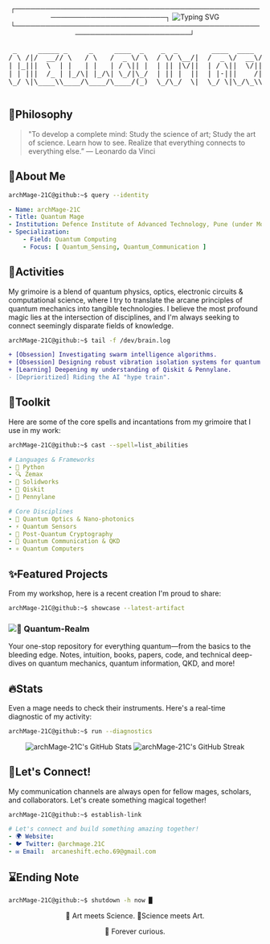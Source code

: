 <div align="center">

┌────────────────────────────────────────────────────────────────────────┐
<img src="https://readme-typing-svg.demolab.com?font=Fira+Code&pause=1000&color=33FF33&center=true&vCenter=true&multiline=true&width=700&height=100&lines=Booting+Grimoire...;System+check+complete.;Welcome%2C+Fellow+Seeker+of+Knowledge!" alt="Typing SVG" />
└────────────────────────────────────────────────────────────────────────┘


</div>

<div align="center">
<pre>
 _     _____ _     _     ____  _    _  _        ____  ____  ____ _     _      ____  _____ _____     ____  _  ____   
/ \ /|/  __// \   / \   /  _ \/ \  / \/ \__/|  /  _ \/  __\/   _Y \ /|/ \__/|/  _ \/  __//  __/    /_   \/ \/   _\  
| |_|||  \  | |   | |   | / \|| |  | || |\/||  | / \||  \/||  / | |_||| |\/||| / \|| |  _|  \ _____ /   /| ||  /    
| | |||  /_ | |_/\| |_/\| \_/|\_/  | || |  ||  | |-|||    /|  \_| | ||| |  ||| |-||| |_//|  /_\____Y   /_| ||  \__  
\_/ \|\____\\____/\____/\____/(_)  \_/\_/  \|  \_/ \|\_/\_\\____|_/ \|\_/  \|\_/ \|\____\\____\    \____/\_/\____/  
                                                                                                                        
                                                                                                                                                                                                                                                                       
</pre>
</div>

🗿Philosophy
---
> "To develop a complete mind: Study the science of art; Study the art of science. Learn how to see. Realize that everything connects to everything else.” — Leonardo da Vinci

📌About Me
---
```bash
archMage-21C@github:~$ query --identity
```
```yaml
- Name: archMage-21C
- Title: Quantum Mage
- Institution: Defence Institute of Advanced Technology, Pune (under MoD & DRDO)
- Specialization:
    - Field: Quantum Computing
    - Focus: [ Quantum_Sensing, Quantum_Communication ]
```
🎯Activities
---
My grimoire is a blend of quantum physics, optics, electronic circuits & computational science, where I try to translate the arcane principles of quantum mechanics into tangible technologies. I believe the most profound magic lies at the intersection of disciplines, and I'm always seeking to connect seemingly disparate fields of knowledge.
```sh
archMage-21C@github:~$ tail -f /dev/brain.log
```
```diff
+ [Obsession] Investigating swarm intelligence algorithms.
+ [Obsession] Designing robust vibration isolation systems for quantum experiments.
+ [Learning] Deepening my understanding of Qiskit & Pennylane.
- [Deprioritized] Riding the AI "hype train".
```
🔮Toolkit
---
Here are some of the core spells and incantations from my grimoire that I use in my work:
```sh
archMage-21C@github:~$ cast --spell=list_abilities
```
```yaml
# Languages & Frameworks
- 📜 Python
- 🔍 Zemax
- 🔬 Solidworks
- 🔮 Qiskit
- 🌌 Pennylane

# Core Disciplines
- 🔬 Quantum Optics & Nano-photonics
- ⚡ Quantum Sensors
- 🔐 Post-Quantum Cryptography
- 📢 Quantum Communication & QKD
- ⚛️ Quantum Computers
```
✨Featured Projects
---
From my workshop, here is a recent creation I'm proud to share:
```sh
archMage-21C@github:~$ showcase --latest-artifact
```
### ![🚀 Quantum-Realm](https://github.com/archMage-21C/Quantum-Realm.git)

Your one-stop repository for everything quantum—from the basics to the bleeding edge.
Notes, intuition, books, papers, code, and technical deep-dives on quantum mechanics, quantum information, QKD, and more!

🔥Stats
---
Even a mage needs to check their instruments. Here's a real-time diagnostic of my activity:
```sh
archMage-21C@github:~$ run --diagnostics
```

<p align="center">
<img src="https://github-readme-stats.vercel.app/api?username=archMage-21C&show_icons=true&theme=merko" alt="archMage-21C's GitHub Stats" />
<img src="https://github-readme-streak-stats.herokuapp.com?user=archMage-21C&theme=merko" alt="archMage-21C's GitHub Streak" />
</p>

📱Let's Connect!
---
My communication channels are always open for fellow mages, scholars, and collaborators. Let's create something magical together!
```sh
archMage-21C@github:~$ establish-link
```
```yaml
# Let's connect and build something amazing together!
- 🌍 Website: 
- 🐦 Twitter: @archmage.21C
- ✉️ Email:  arcaneshift.echo.69@gmail.com
```
⌛Ending Note
---
```sh
archMage-21C@github:~$ shutdown -h now █
```
<div align="center">
🎨 Art meets Science. 🧬Science meets Art.

🧪 Forever curious. 
</div>
